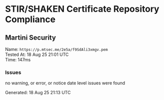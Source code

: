 # STIR/SHAKEN Certificate Repository Compliance

## Martini Security

Name: `https://p.mtsec.me/2e5a/f9SdAli3xmgv.pem`\
Tested At: 18 Aug 25 21:01 UTC\
Time: 147ms

### Issues

no warning, or error, or notice date level issues were found

Generated: 18 Aug 25 21:13 UTC